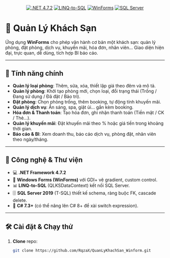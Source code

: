 <!-- badges -->

<p align="center">
  <a href="#"><img src="https://img.shields.io/badge/.NET_Framework-4.7.2-blue" alt=".NET 4.7.2"/></a>
  <a href="#"><img src="https://img.shields.io/badge/LINQ–to–SQL-orange" alt="LINQ-to-SQL"/></a>
  <a href="#"><img src="https://img.shields.io/badge/WinForms-GDI%2B-green" alt="WinForms"/></a>
  <a href="#"><img src="https://img.shields.io/badge/SQL–Server-2020-red" alt="SQL Server"/></a>
</p>

# 🌟 Quản Lý Khách Sạn

Ứng dụng **WinForms** cho phép vận hành cơ bản một khách sạn: quản lý phòng, đặt phòng, dịch vụ, khuyến mãi, hóa đơn, nhân viên… Giao diện hiện đại, trực quan, dễ dùng, tích hợp BI báo cáo.

---

## 📌 Tính năng chính

* **Quản lý loại phòng**: Thêm, sửa, xóa, thiết lập giá theo đêm và mô tả.
* **Quản lý phòng**: Khởi tạo phòng mới, chọn loại, đổi trạng thái (Trống / Đang sử dụng / Đã đặt / Bảo trì).
* **Đặt phòng**: Chọn phòng trống, thêm booking, tự động tính khuyến mãi.
* **Quản lý dịch vụ**: Ăn sáng, spa, giặt ủi… gắn kèm booking.
* **Hóa đơn & Thanh toán**: Tạo hóa đơn, ghi nhận thanh toán (Tiền mặt / CK / Thẻ…).
* **Quản lý khuyến mãi**: Đặt khuyến mãi theo % hoặc giá tiền trong khoảng thời gian.
* **Báo cáo & BI**: Xem doanh thu, báo cáo dịch vụ, phòng đặt, nhân viên theo ngày/tháng.

---

## 🚀 Công nghệ & Thư viện

* 💻 **.NET Framework 4.7.2**
* 🎨 **Windows Forms (WinForms)** với GDI+ vẽ gradient, custom control.
* 📊 **LINQ-to-SQL** (QLKSDataContext) kết nối SQL Server.
* 🗄 **SQL Server 2019** (T-SQL) thiết kế schema, ràng buộc FK, cascade delete.
* 📁 **C# 7.3+** (có thể nâng lên C# 8+ để xài switch expression).

---

## 🛠 Cài đặt & Chạy thử

1. **Clone** repo:

   ```bash
   git clone https://github.com/RqzaX/QuanLyKhachSan_Winform.git
   ```
